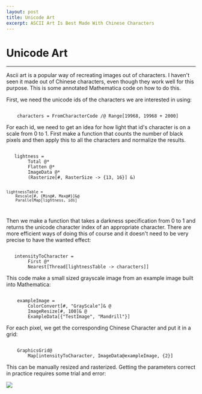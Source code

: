 ```yaml
---
layout: post
title: Unicode Art
excerpt: ASCII Art Is Best Made With Chinese Characters 
---
```


# Unicode Art
-----

Ascii art is a popular way of recreating images out of characters. I haven't seen it made out of Chinese characters, even though they work well for this purpose. This is some annotated Mathematica code on how to do this.

First, we need the unicode ids of the characters we are interested in using:

<code class="Mathematica">
    characters = FromCharacterCode /@ Range[19968, 19968 + 2000]
</code>

For each id, we need to get an idea for how light that id's character is on a scale from 0 to 1. First make a function that counts the number of black pixels and then apply this to all the characters and normalize the results. 

<code class="Mathematica">    
   lightness = 
        Total @*
        Flatten @*
        ImageData @*
        (Rasterize[#, RasterSize -> {13, 16}] &)
 
    lightnessTable = 
        Rescale[#, {Min@#, Max@#}]&@ 
        ParallelMap[lightness, ids]
</code>

Then we make a function that takes a darkness specification from 0 to 1 and returns the unicode character index of an appropriate character. There are more efficient ways of doing this of course and it doesn't need to be very precise to have the wanted effect: 

<code class="Mathematica">    
   intensityToCharacter = 
        First @*
        Nearest[Thread[lightnessTable -> characters]]
</code>

This code make a small sized grayscale image from an example image built into Mathematica:

<code class="Mathematica">
    exampleImage = 
        ColorConvert[#, "GrayScale"]& @
        ImageResize[#, 100]& @
        ExampleData[{"TestImage", "Mandrill"}]
</code>

For each pixel, we get the corresponding Chinese Character and put it in a grid:

<code class="Mathematica">
    GraphicsGrid@
        Map[intensityToCharacter, ImageData@exampleImage, {2}]
</code>

This can be manually resized and rasterized. Getting the parameters correct in practice requires some trial and error:

<img class="pure-img" src="{{ site.url }}/assets/chineseCharacterTest.png">

